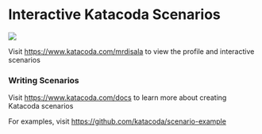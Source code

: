 # Interactive Katacoda Scenarios

[![](http://shields.katacoda.com/katacoda/mrdisala/count.svg)](https://www.katacoda.com/mrdisala "Get your profile on Katacoda.com")

Visit https://www.katacoda.com/mrdisala to view the profile and interactive scenarios

### Writing Scenarios
Visit https://www.katacoda.com/docs to learn more about creating Katacoda scenarios

For examples, visit https://github.com/katacoda/scenario-example
